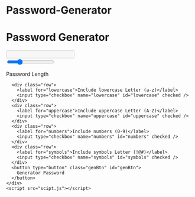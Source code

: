 # Password-Generator
<!DOCTYPE html>
<html lang="en">
  <head>
    <meta charset="UTF-8" />
    <meta http-equiv="X-UA-Compatible" content="IE=edge" />
    <meta name="viewport" content="width=device-width, initial-scale=1.0" />
    <title>Password Generator by Huzaifa</title>
    <style>.inputBox {
  position: relative;
}

.inputBox i {
  position: absolute;
  top: 16px;
  right: 6px;
  color: #000;
  font-size: 28px;
  cursor: pointer;
  z-index: 2;
}

.passBox {
  background: #fff;
  border: none;
  padding: 10px;
  width: 300px;
  border-radius: 5px;
  font-size: 20px;
  margin-block: 8px;
  text-overflow: ellipsis;
  font-weight: 400;
}

.row {
  margin-block: 8px;
  display: flex;
}

.row p,
.row label {
  flex-basis: 100%;
  font-size: 18px;
}

.row input[type="checkbox"] {
  width: 20px;
  height: 20px;
}

.genBtn {
  border: none;
  background-color: #000;
  padding: 12px 24px;
  color: #fff;
  font-size: 18px;
  margin-block: 8px;
  font-weight: 700;
  cursor: pointer;
  border-radius: 5px;
  transition: all ease 500ms;
}

.genBtn:hover {
  background-color: #5b1010;
  color: #000;
}
</style>
    <link
      rel="stylesheet"
      href="https://cdnjs.cloudflare.com/ajax/libs/font-awesome/6.4.0/css/all.min.css"
    />
  </head>
  <body>
    <div class="container">
      <h1>Password Generator</h1>
      <div class="inputBox">
        <input type="text" class="passBox" id="passBox" disabled />
        <i class="fa-solid fa-copy" id="copyIcon"></i>
      </div>
      <input type="range" min="1" max="30" value="8" id="inputSlider" />
      <div class="row">
        <p>Password Length</p>
        <span id="sliderValue"></span>
      </div>

      <div class="row">
        <label for="lowercase">Include lowercase Letter (a-z)</label>
        <input type="checkbox" name="lowercase" id="lowercase" checked />
      </div>
      <div class="row">
        <label for="uppercase">Include uppercase Letter (A-Z)</label>
        <input type="checkbox" name="uppercase" id="uppercase" checked />
      </div>
      <div class="row">
        <label for="numbers">Include numbers (0-9)</label>
        <input type="checkbox" name="numbers" id="numbers" checked />
      </div>
      <div class="row">
        <label for="symbols">Include symbols Letter (!@#)</label>
        <input type="checkbox" name="symbols" id="symbols" checked />
      </div>
      <button type="button" class="genBtn" id="genBtn">
        Generator Password
      </button>
    </div>
    <script src="scipt.js"></script>
  </body>
</html>
